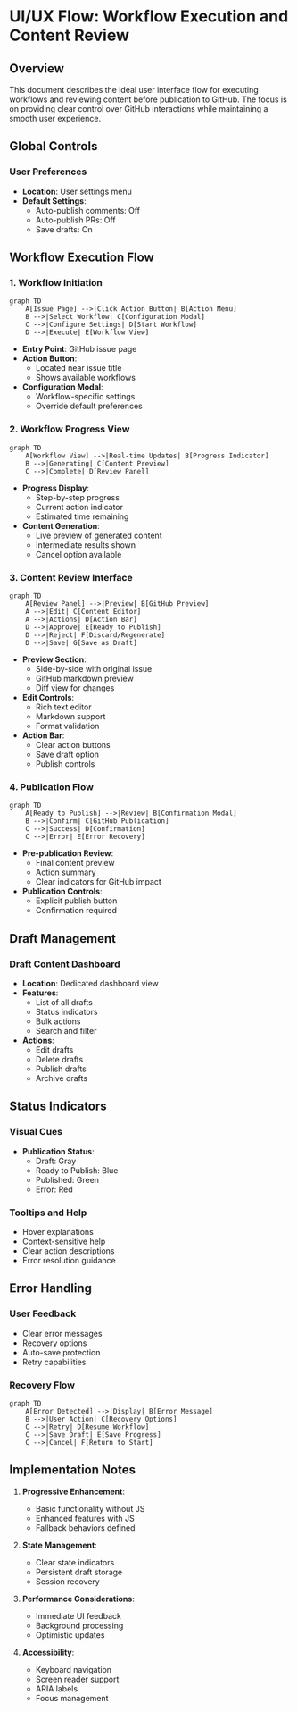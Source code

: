 # UI/UX Flow: Workflow Execution and Content Review

## Overview

This document describes the ideal user interface flow for executing workflows and reviewing content before publication to GitHub. The focus is on providing clear control over GitHub interactions while maintaining a smooth user experience.

## Global Controls

### User Preferences

- **Location**: User settings menu
- **Default Settings**:
  - Auto-publish comments: Off
  - Auto-publish PRs: Off
  - Save drafts: On

## Workflow Execution Flow

### 1. Workflow Initiation

```mermaid
graph TD
    A[Issue Page] -->|Click Action Button| B[Action Menu]
    B -->|Select Workflow| C[Configuration Modal]
    C -->|Configure Settings| D[Start Workflow]
    D -->|Execute| E[Workflow View]
```

- **Entry Point**: GitHub issue page
- **Action Button**:
  - Located near issue title
  - Shows available workflows
- **Configuration Modal**:
  - Workflow-specific settings
  - Override default preferences

### 2. Workflow Progress View

```mermaid
graph TD
    A[Workflow View] -->|Real-time Updates| B[Progress Indicator]
    B -->|Generating| C[Content Preview]
    C -->|Complete| D[Review Panel]
```

- **Progress Display**:
  - Step-by-step progress
  - Current action indicator
  - Estimated time remaining
- **Content Generation**:
  - Live preview of generated content
  - Intermediate results shown
  - Cancel option available

### 3. Content Review Interface

```mermaid
graph TD
    A[Review Panel] -->|Preview| B[GitHub Preview]
    A -->|Edit| C[Content Editor]
    A -->|Actions| D[Action Bar]
    D -->|Approve| E[Ready to Publish]
    D -->|Reject| F[Discard/Regenerate]
    D -->|Save| G[Save as Draft]
```

- **Preview Section**:
  - Side-by-side with original issue
  - GitHub markdown preview
  - Diff view for changes
- **Edit Controls**:
  - Rich text editor
  - Markdown support
  - Format validation
- **Action Bar**:
  - Clear action buttons
  - Save draft option
  - Publish controls

### 4. Publication Flow

```mermaid
graph TD
    A[Ready to Publish] -->|Review| B[Confirmation Modal]
    B -->|Confirm| C[GitHub Publication]
    C -->|Success| D[Confirmation]
    C -->|Error| E[Error Recovery]
```

- **Pre-publication Review**:
  - Final content preview
  - Action summary
  - Clear indicators for GitHub impact
- **Publication Controls**:
  - Explicit publish button
  - Confirmation required

## Draft Management

### Draft Content Dashboard

- **Location**: Dedicated dashboard view
- **Features**:
  - List of all drafts
  - Status indicators
  - Bulk actions
  - Search and filter
- **Actions**:
  - Edit drafts
  - Delete drafts
  - Publish drafts
  - Archive drafts

## Status Indicators

### Visual Cues

- **Publication Status**:
  - Draft: Gray
  - Ready to Publish: Blue
  - Published: Green
  - Error: Red

### Tooltips and Help

- Hover explanations
- Context-sensitive help
- Clear action descriptions
- Error resolution guidance

## Error Handling

### User Feedback

- Clear error messages
- Recovery options
- Auto-save protection
- Retry capabilities

### Recovery Flow

```mermaid
graph TD
    A[Error Detected] -->|Display| B[Error Message]
    B -->|User Action| C[Recovery Options]
    C -->|Retry| D[Resume Workflow]
    C -->|Save Draft| E[Save Progress]
    C -->|Cancel| F[Return to Start]
```

## Implementation Notes

1. **Progressive Enhancement**:

   - Basic functionality without JS
   - Enhanced features with JS
   - Fallback behaviors defined

2. **State Management**:

   - Clear state indicators
   - Persistent draft storage
   - Session recovery

3. **Performance Considerations**:

   - Immediate UI feedback
   - Background processing
   - Optimistic updates

4. **Accessibility**:
   - Keyboard navigation
   - Screen reader support
   - ARIA labels
   - Focus management
